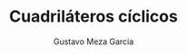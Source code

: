 ---
title: "Cuadriláteros cíclicos"
year: 2017
thumbnail: "assets/img/Logo-ommags.png"
topic: "Geometría"
file: "assets/pdf/Material/Cuadriláteros-cíclicos-3.pdf"
author: "Gustavo Meza García"
level: "Básico - Intermedio"
alttext: "Cuatro buenos puntos, en un círculo."
---